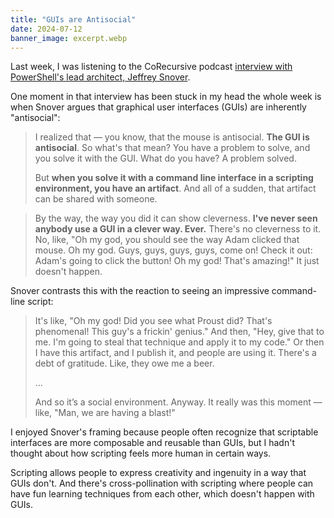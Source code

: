 ```yaml
---
title: "GUIs are Antisocial"
date: 2024-07-12
banner_image: excerpt.webp
---
```


Last week, I was listening to the CoRecursive podcast [interview with PowerShell's lead architect, Jeffrey Snover](https://corecursive.com/building-powershell-with-jeffrey-snover/).

One moment in that interview has been stuck in my head the whole week is when Snover argues that graphical user interfaces (GUIs) are inherently "antisocial":

> I realized that &mdash; you know, that the mouse is antisocial. **The GUI is antisocial**. So what's that mean? You have a problem to solve, and you solve it with the GUI. What do you have? A problem solved.
>
> But **when you solve it with a command line interface in a scripting environment, you have an artifact**. And all of a sudden, that artifact can be shared with someone.

> By the way, the way you did it can show cleverness. **I've never seen anybody use a GUI in a clever way. Ever.** There's no cleverness to it. No, like, "Oh my god, you should see the way Adam clicked that mouse. Oh my god. Guys, guys, guys, guys, come on! Check it out: Adam's going to click the button! Oh my god! That's amazing!" It just doesn't happen.

Snover contrasts this with the reaction to seeing an impressive command-line script:

> It's like, "Oh my god! Did you see what Proust did? That's phenomenal! This guy's a frickin' genius." And then, "Hey, give that to me. I'm going to steal that technique and apply it to my code." Or then I have this artifact, and I publish it, and people are using it. There's a debt of gratitude. Like, they owe me a beer.
>
> ...
>
> And so it’s a social environment. Anyway. It really was this moment &mdash; like, "Man, we are having a blast!"

I enjoyed Snover's framing because people often recognize that scriptable interfaces are more composable and reusable than GUIs, but I hadn't thought about how scripting feels more human in certain ways.

Scripting allows people to express creativity and ingenuity in a way that GUIs don't. And there's cross-pollination with scripting where people can have fun learning techniques from each other, which doesn't happen with GUIs.
